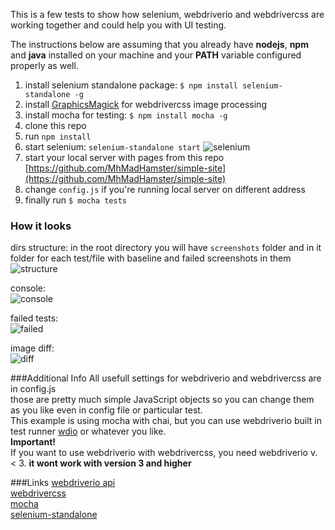 This is a few tests to show how selenium, webdriverio and webdrivercss are working together and could help you with UI testing.

The instructions below are assuming that you already have **nodejs**, **npm** and **java** installed on your machine and your **PATH** variable configured properly as well.

1. install selenium standalone package: `$ npm install selenium-standalone -g`
2. install [GraphicsMagick](http://www.graphicsmagick.org/README.html) for webdrivercss image processing
3. install mocha for testing: `$ npm install mocha -g`
4. clone this repo
5. run `npm install`
6. start selenium: `selenium-standalone start`
![selenium](http://image.prntscr.com/image/93a9d1e2c5cb4ca2a9699ffaa3832294.png)
7. start your local server with pages from this repo [https://github.com/MhMadHamster/simple-site](https://github.com/MhMadHamster/simple-site)
8. change `config.js` if you're running local server on different address
9. finally run `$ mocha tests`

### How it looks

dirs structure:
in the root directory you will have `screenshots` folder and in it folder for each test/file with baseline and failed screenshots in them  
![structure](http://image.prntscr.com/image/e12bef48bdf94021a90715e1be8ce45d.png)

console:  
![console](http://image.prntscr.com/image/501495ec82c64ad4a9790e9c819e9755.png)

failed tests:  
![failed](http://image.prntscr.com/image/739e718696d645e2bdcea8225adc26a9.png)

image diff:  
![diff](http://image.prntscr.com/image/9f4fca136ed74d19a3bfa43c7f529220.png)


###Additional Info
All usefull settings for webdriverio and webdrivercss are in config.js  
those are pretty much simple JavaScript objects so you can change them as you like even in config file or particular test.  
This example is using mocha with chai, but you can use webdriverio built in test runner [wdio](http://webdriver.io/guide/testrunner/gettingstarted.html) or whatever you like.  
**Important!**  
If you want to use webdriverio with webdrivercss, you need webdriverio v. < 3. **it wont work with version 3 and higher**

###Links
[webdriverio api](http://webdriver.io/api.html)  
[webdrivercss](https://github.com/webdriverio/webdrivercss)  
[mocha](https://mochajs.org/)  
[selenium-standalone](https://github.com/vvo/selenium-standalone)